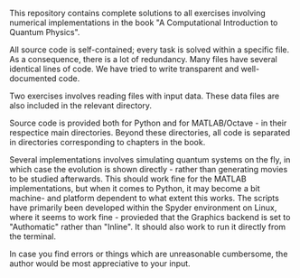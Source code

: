 This repository contains complete solutions to all exercises involving numerical implementations in the book "A Computational Introduction to Quantum Physics".

All source code is self-contained; every task is solved within a specific file. As a consequence, there is a lot of redundancy. Many files have several identical lines of code. 
We have tried to write transparent and well-documented code.

Two exercises involves reading files with input data. These data files are also included in the relevant directory.

Source code is provided both for Python and for MATLAB/Octave - in their respectice main directories. Beyond these directories, all code is separated in directories 
corresponding to chapters in the book. 

Several implementations involves simulating quantum systems on the fly, in which case the evolution is shown directly - rather than generating movies to be studied afterwards. 
This should work fine for the MATLAB implementations, but when it comes to Python, it may become a bit machine- and platform dependent to what extent this works. 
The scripts have primarily been developed within the Spyder environment on Linux, where it seems to work fine - provieded that the Graphics backend is set to "Authomatic" rather 
than "Inline". It should also work to run it directly from the terminal.

In case you find errors or things which are unreasonable cumbersome, the author would be most appreciative to your input.
